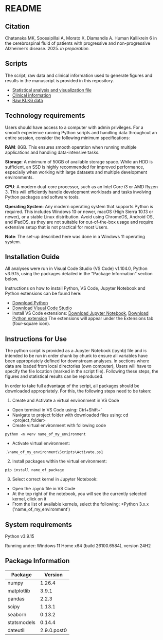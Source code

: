 # README
## Citation
Chatanaka MK, Soosaipillai A, Morato X, Diamandis A. Human Kallikrein 6 in the cerebrospinal fluid of patients with progressive and 
non-progressive Alzheimer’s disease. 2025. _in preparation._

## Scripts
The script, raw data and clinical information used to generate figures and results 
in the manuscript is provided in this repository. 
- [Statistical analysis and visualization file](./KLK6_ELISA_data_analysis.ipynb)
- [Clinical information](20240321_400CSF_selection_for_Toronto_reduced_FC_Corrected.xlsx)
- [Raw KLK6 data](KLK6_ELISA_data_correct_for_dilution.xlsx)

## Technology requirements
Users should have access to a computer with admin privileges. For a smooth experience running Python scripts and handling data throughout an entire session, 
consider the following minimum specifications:

**RAM**: 8GB. This ensures smooth operation when running multiple applications and handling data-intensive tasks.

**Storage**: A minimum of 50GB of available storage space. While an HDD is sufficient, an SSD is highly recommended for improved performance, 
especially when working with large datasets and multiple development environments.

**CPU**: A modern dual-core processor, such as an Intel Core i3 or AMD Ryzen 3. This will efficiently handle development workloads and tasks involving Python packages and software tools.

**Operating System**: Any modern operating system that supports Python is required. This includes Windows 10 or newer, macOS (High Sierra 10.13 or newer), or a stable Linux distribution. 
Avoid using ChromeOS, Android OS, and iPadOS, as they are not suitable for out-of-the-box usage and require extensive setup that is not 
practical for most Users.

**Note**: The set-up described here was done in a Windows 11 operating system.

## Installation Guide
All analyses were run in Visual Code Studio (VS Code) v1.104.0, Python v3.9.15, using the packages detailed in the "Package Information" section below.

Instructions on how to install Python, VS Code, Jupyter Notebook and Python extensions can be found here: 
- [Download Python](https://www.python.org/downloads/)
- [Download Visual Code Studio](https://code.visualstudio.com/download)
- Install VS Code extensions: [Download Jupyter Notebook](https://marketplace.visualstudio.com/items?itemName=ms-toolsai.jupyter), [Download Python extension](https://marketplace.visualstudio.com/items?itemName=ms-python.python)
The extensions will appear under the Extensions tab (four-square icon).

## Instructions for Use
The python script is provided as a Jupyter Notebook (ipynb) file and is intended to be run in order chunk by chunk to ensure all variables have been appropriately defined for downstream analyses. In sections where data are loaded from local directories (own computer), Users will have to specify  the file location (marked in the script file). Following these steps, the figures and statistical results can be reproduced.

In order to take full advantage of the script, all packages should be downloaded appropriately. For this, the following steps need to be taken:
1. Create and Activate a virtual environment in VS Code
- Open terminal in VS Code using: Ctrl+Shift+`
- Navigate to project folder with downloaded files using: cd <project_folder>
- Create virtual environment with following code
```
python -m venv name_of_my_environment
```
- Activate virtual environment:
```
.\name_of_my_environment\Scripts\Activate.ps1
```
2. Install packages within the virtual environment:
```
pip install name_of_package
```
3. Select correct kernel in Jupyter Notebook:
- Open the .ipynb file in VS Code
- At the top right of the notebook, you will see the currently selected kernel, click on it
- From the list of available kernels, select the following: <Python 3.x.x ('name_of_my_environment')

## System requirements
Python v3.9.15

Running under: Windows 11 Home x64 (build 26100.6584), version 24H2

## Package Information

| Package  | Version |
| ------------- | ------------- |
| numpy  | 1.26.4  |
| matplotlib  | 3.9.1  |
| pandas  | 2.2.3  |
| scipy  | 1.13.1  |
| seaborn  | 0.13.2  |
| statsmodels  | 0.14.4  |
| dateutil  | 2.9.0.post0  |


